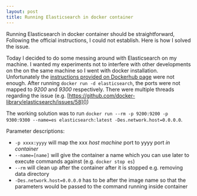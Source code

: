 ```yaml
---
layout: post
title: Running Elasticsearch in docker container
---
```


Running Elasticsearch in docker container should be straightforward, Following the official instructions, I could not establish. Here is how I solved the issue.

Today I decided to do some messing around with Elasticsearch on my machine. I wanted my experiments not to interfere with other developments on the on the same machine so I went with docker installation. Unfortunately the [instructions provided on Dockerhub page](https://hub.docker.com/_/elasticsearch/) were not enough. After running `docker run -d elasticsearch`, the ports were not mapped to *9200* and *9300* respectively. There were multiple threads regarding the issue (e.g. [https://github.com/docker-library/elasticsearch/issues/58]())

The working solution was to run `docker run --rm -p 9200:9200 -p 9300:9300 --name=es elasticsearch:latest -Des.network.host=0.0.0.0`.

Parameter descriptions:

  - `-p xxxx:yyyy` will map the xxx *host machine* port to yyyy port *in container*
  - `--name=[name]` will give the container a name which you can use later to execute commands against (e.g. `docker stop es`)
  - `--rm` will clean up after the container after it is stopped e.g. removing data directory
  - `-Des.network.host=0.0.0.0` has to be after the image name so that the parameters would be passed to the command running inside container
